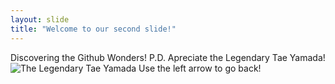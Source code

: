 ```yaml
---
layout: slide
title: "Welcome to our second slide!"
---
```

Discovering the Github Wonders!
P.D. Apreciate the Legendary Tae Yamada!
![The Legendary Tae Yamada](https://i.imgur.com/aKbTNTa.png)
Use the left arrow to go back!
